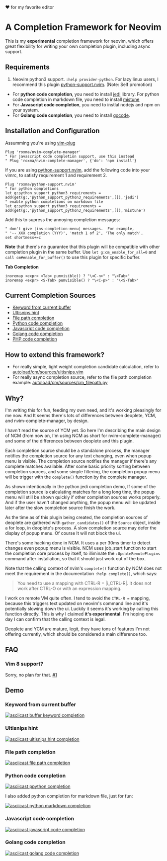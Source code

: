  :heart: for my favorite editor

# A Completion Framework for Neovim

This is my **experimental** completion framework for neovim, which offers
great flexibility for writing your own completion plugin, including async
support.

## Requirements

1. Neovim python3 support. `:help provider-python`. For lazy linux users, I
  recommend this plugin
  [python-support.nvim](https://github.com/roxma/python-support.nvim).
  (Note: Self promotion)
- For **python code completion**, you need to install
  [jedi](https://github.com/davidhalter/jedi) library. For python code
  completion in markdown file, you need to install
  [mistune](https://github.com/lepture/mistune)
- For **Javascript code completion**, you need to instlal nodejs and npm on your
  system.
- For **Golang code completion**, you need to install
  [gocode](https://github.com/nsf/gocode#setup).

## Installation and Configuration

Assumming you're using [vim-plug](https://github.com/junegunn/vim-plug)

```vim
Plug 'roxma/nvim-complete-manager'
" For javascript code completion support, use this instead
" Plug 'roxma/nvim-complete-manager', {'do': 'npm install'}
```

If you are using
[python-support.nvim](https://github.com/roxma/python-support.nvim), add the
following code into your vimrc, to satisfy requirement 1 and requirement 2.

```vim
Plug 'roxma/python-support.nvim'
" for python completions
let g:python_support_python3_requirements = add(get(g:,'python_support_python3_requirements',[]),'jedi')
" enable python completions on markdown file
let g:python_support_python3_requirements = add(get(g:,'python_support_python3_requirements',[]),'mistune')
```

Add this to supress the annoying completion messages:

```vim
" don't give |ins-completion-menu| messages.  For example,
" '-- XXX completion (YYY)', 'match 1 of 2', 'The only match',
set shortmess+=c
```

**Note** that there's no guarantee that this plugin will be compatible with
other completion plugin in the same buffer. Use `let g:cm_enable_for_all=0`
and `call cm#enable_for_buffer()` to use this plugin for specific buffer.

**Tab Completion**

```vim
inoremap <expr> <Tab> pumvisible() ? "\<C-n>" : "\<Tab>"
inoremap <expr> <S-Tab> pumvisible() ? "\<C-p>" : "\<S-Tab>"
```


## Current Completion Sources

- [Keyword from current buffer](#keyword-from-current-buffer)
- [Ultisnips hint](#ultisnips-hint)
- [File path completion](#file-path-completion)
- [Python code completion](#python-code-completion)
- [Javascript code completion](#javascript-code-completion)
- [Golang code completion](#golang-code-completion)
- [PHP code completion](https://github.com/roxma/nvim-cm-php-language-server)

## How to extend this framework?

- For really simple, light weight completion candidate calculation, refer to
  [autoload/cm/sources/ultisnips.vim](autoload/cm/sources/ultisnips.vim)
- For really async completion source, refer to the file path completion example:
  [autoload/cm/sources/cm_filepath.py](autoload/cm/sources/cm_filepath.py)


## Why?

I'm writing this for fun, feeding my own need, and it's working pleasingly for
me now. And It seems there's lots of differences between deoplete, YCM, and
nvim-complete-manager, by design.

I havn't read the source of YCM yet. So here I'm describing the main design of
NCM (from now on, I'm using NCM as short for nvim-complete-manager) and some
of the differences between deoplete and this plugin.

Each completion source should be a standalone process, the manager notifies
the completion source for any text changing, even when popup menu is visible.
The completion source notifies the manager if there's any complete matches
available. After some basic priority sorting between completion sources, and
some simple filtering, the completion popup menu will be trigger with the
`complete()` function by the complete manager.

As shown intentionally in the python jedi completion demo, If some of the
completion source is calculating matches for a long long time, the popup menu
will still be shown quickly if other completion sources works properly. And if
the user havn't changed anything, the popup menu will be updated later after
the slow completion source finish the work.

As the time as of this plugin being created, the completion sources of
deoplete are gathered with `gather_candidates()` of the `Source` object,
inside a for loop, in deoplete's process. A slow completion source may defer
the display of popup menu. Of course It will not block the ui.

There's some hacking done in NCM. It uses a per 30ms timer to detect changes
even popup menu is visible. NCM uses job_start function to start the
completion core process by itself, to illiminate the `:UpdateRemotePlugins`
command after installation, so that it should just work out of the box.

Note that the calling context of nvim's `complete()` function by NCM does not
meet the requirement in the documentation `:help complete()`, which says:

> You need to use a mapping with CTRL-R = |i_CTRL-R|.  It does not work after
> CTRL-O or with an expression mapping.

I work on remote VM quite often. I tend to avoid the `CTRL-R =` mapping,
because this triggers text updated on neovim's command line and it's
potentially slowing down the ui. Luckily it seems it's working by calling this
function directly. This is why I claimed **it's experimental**. I'm hoping one
day I can confirm that the calling context is legal.

Deoplete and YCM are mature, legit, they have tons of features I'm not
offering currently, which should be considered a main difference too.

## FAQ

### Vim 8 support?

Sorry, no plan for that. [#1](https://github.com/roxma/nvim-complete-manager/issues/1)


## Demo

### Keyword from current buffer

[![asciicast buffer keyword completion](https://asciinema.org/a/7kb5ihp73jvk8vytdjghwyu4t.png)](https://asciinema.org/a/7kb5ihp73jvk8vytdjghwyu4t)

### Ultisnips hint

[![asciicast ultisnips hint completion](https://asciinema.org/a/3swl7vylxhjyg2yyd8vdu0tde.png)](https://asciinema.org/a/3swl7vylxhjyg2yyd8vdu0tde)

### File path completion

[![asciicast file path completion](https://asciinema.org/a/2me1ahjfahko8a1xnblls1k41.png)](https://asciinema.org/a/2me1ahjfahko8a1xnblls1k41)

### Python code completion

[![asciicast ppython completion](https://asciinema.org/a/5esfmuse51cfouikm7ik75hqo.png)](https://asciinema.org/a/5esfmuse51cfouikm7ik75hqo)

I also added python completion for markdown file, just for fun:

[![asciicast python markdown completion](https://asciinema.org/a/87jrqlcg3r8qyijcuo3pazcmc.png)](https://asciinema.org/a/87jrqlcg3r8qyijcuo3pazcmc)

### Javascript code completion

[![asciicast javascript code completion](https://asciinema.org/a/72m5ckw7k1m39kquro2jr0l1i.png)](https://asciinema.org/a/72m5ckw7k1m39kquro2jr0l1i)

### Golang code completion

[![asciicast golang code completion](https://asciinema.org/a/f45w82dwalitn5fyfpe29x3ua.png)](https://asciinema.org/a/f45w82dwalitn5fyfpe29x3ua)

